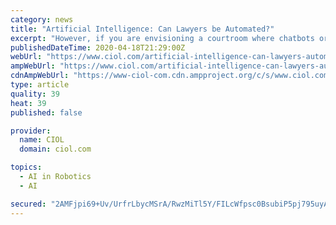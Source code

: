 ```yaml
---
category: news
title: "Artificial Intelligence: Can Lawyers be Automated?"
excerpt: "However, if you are envisioning a courtroom where chatbots or intelligent robots will replace lawyers, you are stretching your imagination a bit too far. Artificial Intelligence is not here to automate lawyers, it is here to automate their manual tedious work and allow them more time to improve their work outcome. Lawyers and judges are not ..."
publishedDateTime: 2020-04-18T21:29:00Z
webUrl: "https://www.ciol.com/artificial-intelligence-can-lawyers-automated/"
ampWebUrl: "https://www.ciol.com/artificial-intelligence-can-lawyers-automated/amp/"
cdnAmpWebUrl: "https://www-ciol-com.cdn.ampproject.org/c/s/www.ciol.com/artificial-intelligence-can-lawyers-automated/amp/"
type: article
quality: 39
heat: 39
published: false

provider:
  name: CIOL
  domain: ciol.com

topics:
  - AI in Robotics
  - AI

secured: "2AMFjpi69+Uv/UrfrLbycMSrA/RwzMiTl5Y/FILcWfpsc0BsubiP5pj795uyAb6XVXiXGV/gKUmSE3E7b2FJF1wqXF4E4ITsZ/gxIdOHWGj07UO37ASopSGeHROlt4wyxwUqPD6AYmjlh35QW8QBtCyZbXY6BjZFPljnZDKZYGH12Im5RCNqhEg6kwKymfJN2PtzdmDJo+XBheHs4Eq3KEyjVzUk35ZGFHoYSKdACyzLqNOgsLAb/DLHMoLid8bvzz2SLGDI22mYXiY2kjbHW1h1KJlRclSK6XQXKJ80BsU3JY6Bod4FGsV1YSgbdlCmlbZDxBRpls9aAmk1Dqqktgwy9MgVEUXalJPKPOxDEl+VQhmf2yYOvZaIsppjTKeWSnfGYx2NhZlfhtg2j645TD8+IGuVPSF4V1aGJQku3qNJfdlRV6eoJPahONQBnfkFvBYH/DAFmCrhVpcADsqQPRLHaWmdbm32UwOsawjTX6g=;H89PilR1MG+iYH9TkJj1Jw=="
---
```


